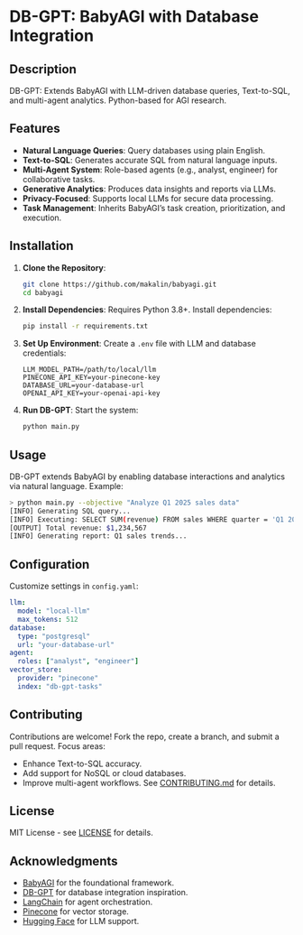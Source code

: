 # DB-GPT: BabyAGI with Database Integration

## Description
DB-GPT: Extends BabyAGI with LLM-driven database queries, Text-to-SQL, and multi-agent analytics. Python-based for AGI research.

## Features
- **Natural Language Queries**: Query databases using plain English.
- **Text-to-SQL**: Generates accurate SQL from natural language inputs.
- **Multi-Agent System**: Role-based agents (e.g., analyst, engineer) for collaborative tasks.
- **Generative Analytics**: Produces data insights and reports via LLMs.
- **Privacy-Focused**: Supports local LLMs for secure data processing.
- **Task Management**: Inherits BabyAGI’s task creation, prioritization, and execution.

## Installation
1. **Clone the Repository**:
   ```sh
   git clone https://github.com/makalin/babyagi.git
   cd babyagi
   ```

2. **Install Dependencies**:
   Requires Python 3.8+. Install dependencies:
   ```sh
   pip install -r requirements.txt
   ```

3. **Set Up Environment**:
   Create a `.env` file with LLM and database credentials:
   ```plaintext
   LLM_MODEL_PATH=/path/to/local/llm
   PINECONE_API_KEY=your-pinecone-key
   DATABASE_URL=your-database-url
   OPENAI_API_KEY=your-openai-api-key
   ```

4. **Run DB-GPT**:
   Start the system:
   ```sh
   python main.py
   ```

## Usage
DB-GPT extends BabyAGI by enabling database interactions and analytics via natural language. Example:

```sh
> python main.py --objective "Analyze Q1 2025 sales data"
[INFO] Generating SQL query...
[INFO] Executing: SELECT SUM(revenue) FROM sales WHERE quarter = 'Q1 2025'
[OUTPUT] Total revenue: $1,234,567
[INFO] Generating report: Q1 sales trends...
```

## Configuration
Customize settings in `config.yaml`:
```yaml
llm:
  model: "local-llm"
  max_tokens: 512
database:
  type: "postgresql"
  url: "your-database-url"
agent:
  roles: ["analyst", "engineer"]
vector_store:
  provider: "pinecone"
  index: "db-gpt-tasks"
```

## Contributing
Contributions are welcome! Fork the repo, create a branch, and submit a pull request. Focus areas:
- Enhance Text-to-SQL accuracy.
- Add support for NoSQL or cloud databases.
- Improve multi-agent workflows.
See [CONTRIBUTING.md](CONTRIBUTING.md) for details.

## License
MIT License - see [LICENSE](LICENSE) for details.

## Acknowledgments
- [BabyAGI](https://github.com/makalin/babyagi) for the foundational framework.
- [DB-GPT](https://github.com/eosphoros-ai/DB-GPT) for database integration inspiration.
- [LangChain](https://github.com/hwchase17/langchain) for agent orchestration.
- [Pinecone](https://www.pinecone.io/) for vector storage.
- [Hugging Face](https://github.com/huggingface/transformers) for LLM support.
  
